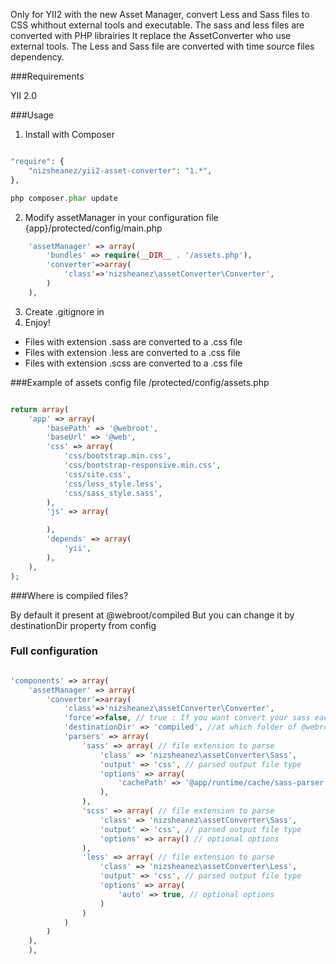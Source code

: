 Only for YII2 with the new Asset Manager, convert Less and Sass files to CSS whithout external tools and executable.
The sass and less files are converted with PHP librairies
It replace the AssetConverter who use external tools.
The Less and Sass file are converted with time source files dependency.

###Requirements

YII 2.0

###Usage

1) Install with Composer

~~~php

"require": {
    "nizsheanez/yii2-asset-converter": "1.*",
},

php composer.phar update

~~~

2) Modify assetManager in your configuration file {app}/protected/config/main.php

~~~php
    'assetManager' => array(
        'bundles' => require(__DIR__ . '/assets.php'),
        'converter'=>array(
            'class'=>'nizsheanez\assetConverter\Converter',
        )
    ),
~~~

3) Create .gitignore in
4) Enjoy!

- Files with extension .sass are converted to a .css file
- Files with extension .less are converted to a .css file
- Files with extension .scss are converted to a .css file

###Example of assets config file /protected/config/assets.php

~~~php

return array(
	'app' => array(
		'basePath' => '@webroot',
		'baseUrl' => '@web',
        'css' => array(
			'css/bootstrap.min.css',
			'css/bootstrap-responsive.min.css',
			'css/site.css',
            'css/less_style.less',
            'css/sass_style.sass',
		),
		'js' => array(

		),
		'depends' => array(
			'yii',
		),
	),
);

~~~

###Where is compiled files?

By default it present at @webroot/compiled
But you can change it by destinationDir property from config


### Full configuration

~~~php

'components' => array(
	'assetManager' => array(
        'converter'=>array(
            'class'=>'nizsheanez\assetConverter\Converter',
            'force'=>false, // true : If you want convert your sass each time without time dependency
            'destinationDir' => 'compiled', //at which folder of @webroot put compiled files
            'parsers' => array(
                'sass' => array( // file extension to parse
                    'class' => 'nizsheanez\assetConverter\Sass',
                    'output' => 'css', // parsed output file type
                    'options' => array(
                        'cachePath' => '@app/runtime/cache/sass-parser' // optional options
                    ),
                ),
                'scss' => array( // file extension to parse
                    'class' => 'nizsheanez\assetConverter\Sass',
                    'output' => 'css', // parsed output file type
                    'options' => array() // optional options
                ),
                'less' => array( // file extension to parse
                    'class' => 'nizsheanez\assetConverter\Less',
                    'output' => 'css', // parsed output file type
                    'options' => array(
                        'auto' => true, // optional options
                    )
                )
            )
        )
    ),
	),

~~~
